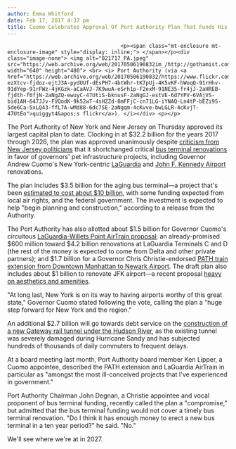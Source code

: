 ```yaml
---
author: Emma Whitford
date: Feb 17, 2017 4:37 pm
title: Cuomo Celebrates Approval Of Port Authority Plan That Funds His Infrastructure Projects
---
```


	
										<p><span class="mt-enclosure mt-enclosure-image" style="display: inline;"> </span></p><div class="image-none"> <img alt="021717_PA.jpeg" src="https://web.archive.org/web/20170506190832im_/http://gothamist.com/attachments/nyc_ewhitford/021717_PA.jpeg" width="640" height="480"> <br> <i> Port Authority (via <a href="https://web.archive.org/web/20170506190832/https://www.flickr.com/photos/73452868@N04/8916905007/in/photolist-ezXtcv-fjdoz-ejtJ3A-pydUUf-dEsPH7-4btWhr-tK7pUj-4K5vKF-hWoqQ-91rHhv-91dYep-91rFWz-4jKGzk-aCaAVJ-7K9wuA-eSrh1p-F2exM-91NE35-fr4jJ-2aHREB-fjdth-f6fjN-2aNgZQ-ewuyC-47UtiS-bknusF-2aNgGJ-estVE-6d7YPV-6VAjVS-bid1AH-647JJv-FVQodK-9k52wT-4sHZZd-8mFFjC-cn71LG-iYNAQ-Ln4tP-bEZi9S-5de6Ca-5xLQ43-ffL7A-wMd88-6dc7SE-2aNgqm-4cKvve-bwLGLR-4cKvjT-47UtEo">quiggyt4&apos;s flickr</a>). </i></div> <p></p>

<p>The Port Authority of New York and New Jersey on Thursday approved its largest capital plan to date. Clocking in at $32.2 billion for the years 2017 through 2026, the plan was approved unanimously despite <a href="https://web.archive.org/web/20170506190832/http://gothamist.com/2017/01/06/port_authority_spending.php">criticism from New Jersey politicians</a> that it shortchanged critical <a href="https://web.archive.org/web/20170506190832/http://gothamist.com/2016/03/25/port_authority_bus_terminal.php">bus terminal renovations</a> in favor of governors&apos; pet infrastructure projects, including Governor Andrew Cuomo&apos;s New York-centric <a href="https://web.archive.org/web/20170506190832/http://gothamist.com/2015/07/27/laguardia_reboot_ferry.php">LaGuardia</a> and <a href="https://web.archive.org/web/20170506190832/http://gothamist.com/2017/01/04/cuomo_jfk_airport_overhaul.php">John F. Kennedy Airport</a> renovations.</p>

<p>The plan includes $3.5 billion for the aging bus terminal&#x2014;a project that&apos;s been <a href="https://web.archive.org/web/20170506190832/http://gothamist.com/2016/03/25/port_authority_bus_terminal.php">estimated to cost about $10 billion</a>, with some funding expected from local air rights, and the federal government. The investment is expected to help &quot;begin planning and construction,&quot; according to a release from the Authority. </p>

<p>The Port Authority has also allotted about $1.5 billion for Governor Cuomo&apos;s circuitous <a href="https://web.archive.org/web/20170506190832/http://gothamist.com/2015/01/21/cuomos_laguardia_airtrain_will_be_g.php">LaGuardia-Willets Point AirTrain proposal</a>; an already-promised $600 million toward $4.2 billion renovations at LaGuardia Terminals C and D (the rest of the money is expected to come from Delta and other private partners); and $1.7 billion for a Governor Chris Christie-endorsed <a href="https://web.archive.org/web/20170506190832/http://www.panynj.gov/press-room/press-item.cfm?headLine_id=1913">PATH train extension from Downtown Manhattan to Newark Airport</a>. The draft plan also includes about $1 billion to renovate JFK airport&#x2014;a recent proposal <a href="https://web.archive.org/web/20170506190832/http://gothamist.com/2017/01/04/cuomo_jfk_airport_overhaul.php">heavy on aesthetics and amenities</a>. </p>

<p>&quot;At long last, New York is on its way to having airports worthy of this great state,&quot; Governor Cuomo stated following the vote, calling the plan a &quot;huge step forward for New York and the region.&quot; </p>

<p>An additional $2.7 billion will go towards debt service on the <a href="https://web.archive.org/web/20170506190832/http://gothamist.com/2016/05/12/hudson_river_tunnel_update.php">construction of a new Gateway rail tunnel under the Hudson River</a>, as the existing tunnel was severely damaged during Hurricane Sandy and has subjected hundreds of thousands of daily commuters to frequent delays. </p>

<p>At a board meeting last month, Port Authority board member Ken Lipper, a Cuomo appointee, described the PATH extension and LaGuardia AirTrain in particular as &quot;amongst the most ill-conceived projects that I&apos;ve experienced in government.&quot; </p>

<p>Port Authority Chairman John Degnan, a Christie appointee and vocal proponent of bus terminal funding, recently called the plan a &quot;compromise,&quot; but admitted that the bus terminal funding would not cover a timely bus terminal renovation. &quot;Do I think it has enough money to erect a new bus terminal in a ten year period?&quot; he said. &quot;No.&quot;</p>

<p>We&apos;ll see where we&apos;re at in 2027. </p>					
										
									
				